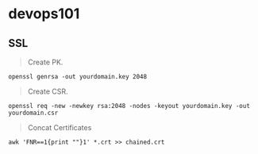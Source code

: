 # devops101

## SSL
>Create PK.

```
openssl genrsa -out yourdomain.key 2048
```

>Create CSR.

```
openssl req -new -newkey rsa:2048 -nodes -keyout yourdomain.key -out yourdomain.csr
```

>Concat Certificates

```
awk 'FNR==1{print ""}1' *.crt >> chained.crt
```
